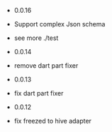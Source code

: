- 0.0.16
- Support complex Json schema
- see more ./test

- 0.0.14
- remove dart part fixer

- 0.0.13
- fix dart part fixer

- 0.0.12
- fix freezed to hive adapter